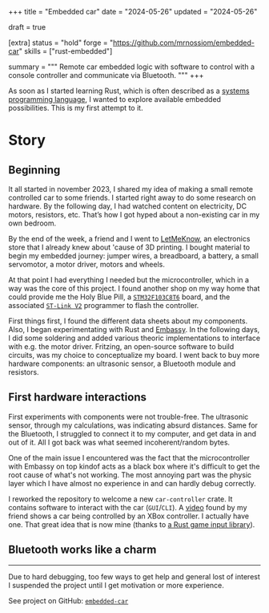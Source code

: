+++
title = "Embedded car"
date = "2024-05-26"
updated = "2024-05-26"

draft = true

[extra]
status = "hold"
forge = "https://github.com/mrnossiom/embedded-car"
skills = ["rust-embedded"]

summary = """
Remote car embedded logic with software to control with a console controller and communicate via Bluetooth.
"""
+++

As soon as I started learning Rust, which is often described as a [systems programming language](https://en.wikipedia.org/wiki/Systems_programming), I wanted to explore available embedded possibilities. This is my first attempt to it.

# Story

## Beginning

It all started in november 2023, I shared my idea of making a small remote controlled car to some friends. I started right away to do some research on hardware.
By the following day, I had watched content on electricity, DC motors, resistors, etc. That’s how I got hyped about a non-existing car in my own bedroom.

By the end of the week, a friend and I went to [LetMeKnow](https://letmeknow.fr), an electronics store that I already knew about 'cause of 3D printing. I bought material to begin my embedded journey: jumper wires, a breadboard, a battery, a small servomotor, a motor driver, motors and wheels.

At that point I had everything I needed but the microcontroller, which in a way was the core of this project. I found another shop on my way home that could provide me the Holy Blue Pill, a [`STM32F103C8T6`] board, and the associated [`ST-Link V2`] programmer to flash the controller.

<!-- I was actually one euro short to pay because his card machine was broken, but the vendor was nice and let me go with the Holy Grail -->

First things first, I found the different data sheets about my components. Also, I began experimentating with Rust and [Embassy]. In the following days, I did some soldering and added various theoric implementations to interface with e.g. the motor driver. Fritzing, an open-source software to build circuits, was my choice to conceptualize my board. I went back to buy more hardware components: an ultrasonic sensor, a Bluetooth module and resistors.

## First hardware interactions

First experiments with components were not trouble-free. The ultrasonic sensor, through my calculations, was indicating absurd distances. Same for the Bluetooth, I struggled to connect it to my computer, and get data in and out of it. All I got back was what seemed incoherent/random bytes.

One of the main issue I encountered was the fact that the microcontroller with Embassy on top kindof acts as a black box where it's difficult to get the root cause of what's not working. The most annoying part was the physic layer which I have almost no experience in and can hardly debug correctly.

I reworked the repository to welcome a new `car-controller` crate. It contains software to interact with the car (`GUI`/`CLI`). A [video](https://www.reddit.com/r/rust/comments/yhaslb/media_i_used_rust_as_the_middle_man_for_my_rc_car) found by my friend shows a car being controlled by an XBox controller. I actually have one. That great idea that is now mine (thanks to [a Rust game input library](https://gitlab.com/gilrs-project/gilrs)).

## Bluetooth works like a charm

<!-- TODO -->

---

Due to hard debugging, too few ways to get help and general lost of interest I suspended the project until I get motivation or more experience.

See project on GitHub: [`embedded-car`]

[`embedded-car`]: https://github.com/mrnossiom/embedded-car
[`STM32F103C8T6`]: https://stm32-base.org/boards/STM32F051C8T6-Blue-Pill
[`ST-Link V2`]: https://stm32-base.org/boards/Debugger-STM32F103C8U6-STLINKV2
[Embassy]: https://embassy.dev/
